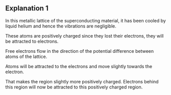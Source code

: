 <span></span>
## Explanation 1
In this metallic lattice of the superconducting material, it has been cooled by liquid helium and hence the vibrations are negligible. 

These atoms are positively charged since they lost their electrons, they will be attracted to electrons.

Free electrons flow in the direction of the potential difference between atoms of the lattice. 

Atoms will be attracted to the electrons and move slightly towards the electron. 

That makes the region slightly more positively charged. Electrons behind this region will now be attracted to this positively charged region.